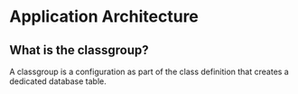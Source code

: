 # Application Architecture

## What is the classgroup?

A classgroup is a configuration as part of the class definition that creates a dedicated database table. 
